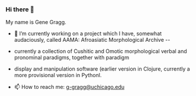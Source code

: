 ### Hi there 👋 
My name is Gene Gragg.

- 🔭 I’m currently working on a project which I have, somewhat audaciously, called AAMA: Afroasiatic Morphological Archive --
-   currently a collection of Cushitic and Omotic morphological verbal and pronominal paradigms, together with paradigm
-   display and manipulation software (earlier version in Clojure, currently a more provisional version in Pythonl.


- 📫 How to reach me: g-gragg@uchicago.edu

  
<!--
**gbgg/gbgg** is a ✨ _special_ ✨ repository because its `README.md` (this file) appears on your GitHub profile.

Here are some ideas to get you started:

- 🔭 I’m currently working on ...
- 🌱 I’m currently learning ...
- 👯 I’m looking to collaborate on ...
- 🤔 I’m looking for help with ...
- 💬 Ask me about ...
- 📫 How to reach me: ...
- 😄 Pronouns: ...
- ⚡ Fun fact: ...
-->
